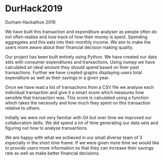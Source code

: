 # DurHack2019
Durham Hackathon 2019

We have built this transaction and expenditure analyser as people often do not often realise and lose track of how their 
money is spent. Spending aggregates and this eats into their monthly income. We aim to make the users more aware about 
their financial decision making quality.

Our project has been built entirely using Python. We have created our data sets with consumer expenditures and transactions. 
Using numpy we have calculated an ideal amount they should spend based on their past transactions. Further we have created 
graphs displaying users total expenditure as well as their savings in a given year.

Once we have read a list of transactions from a CSV file we analyse each individual transaction and give it a smart 
score which measures how sensible that transaction was. This score is calculated using a function which takes the necessity 
and how much they spent on this transaction relative to others.

Initially we were not very familiar with Git but over time we improved our collaboration skills. 
We did spend a lot of time generating our data sets and figuring out how to analyse transactions.

We are happy with what we achieved in our small diverse team of 3 especially in the short time frame. If we were given more time we would like to provide users more information so that they can increase their savings rate as well 
as make better financial decisions.
